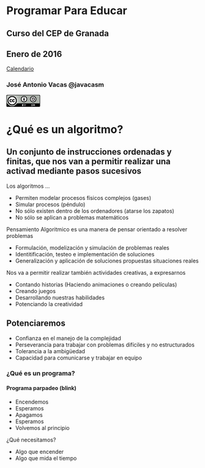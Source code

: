# Programar Para Educar

## Curso del CEP de Granada

## Enero de 2016

[Calendario](./Indice.md)

### José Antonio Vacas @javacasm

![CCbySA](imagenes/CCbySQ_88x31.png)

# ¿Qué es un algoritmo?


## Un conjunto de instrucciones ordenadas y finitas, que nos van a permitir realizar una activad mediante pasos sucesivos


Los algoritmos ...
* Permiten modelar procesos físicos complejos (gases)
* Simular procesos (péndulo)
* No sólo existen dentro de los ordenadores (atarse los zapatos)
* No sólo se aplican a problemas matemáticos

Pensamiento Algoritmico es una manera de pensar orientado a resolver problemas

* Formulación, modelización y simulación de problemas reales
* Identitificación, testeo e implementación de soluciones
* Generalización y aplicación de soluciones propuestas situaciones reales

Nos va a permitir realizar también actividades creativas, a expresarnos

* Contando historias (Haciendo animaciones  o creando películas)
* Creando juegos
* Desarrollando nuestras habilidades
* Potenciando la creatividad


## Potenciaremos

* Confianza en el manejo de la complejidad
* Perseverancia para trabajar con problemas difíciles y no estructurados
* Tolerancia a la ambigüedad
* Capacidad para comunicarse y trabajar en equipo


### ¿Qué es un programa?

#### Programa parpadeo (blink)

* Encendemos
* Esperamos
* Apagamos
* Esperamos
* Volvemos al principio

¿Qué necesitamos?

* Algo que encender
* Algo que mida el tiempo
